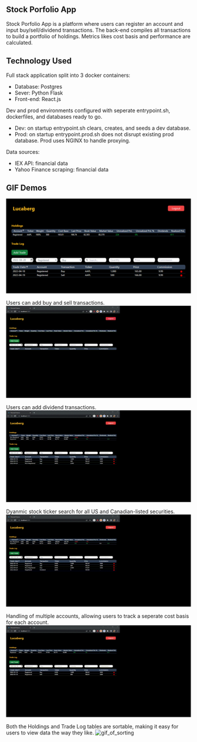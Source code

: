 ## Stock Porfolio App

Stock Porfolio App is a platform where users can register an account and input buy/sell/dividend transactions. The back-end compiles all transactions to build a portfolio of holdings. Metrics likes cost basis and performance are calculated.

## Technology Used

Full stack application split into 3 docker containers:

- Database: Postgres
- Sever: Python Flask
- Front-end: React.js

Dev and prod environments configured with seperate entrypoint.sh, dockerfiles, and databases ready to go.

- Dev: on startup entrypoint.sh clears, creates, and seeds a dev database.
- Prod: on startup entrypoint.prod.sh does not disrupt existing prod database. Prod uses NGINX to handle proxying.

Data sources:

- IEX API: financial data
- Yahoo Finance scraping: financial data

## GIF Demos

![picture_index](demo/index.PNG)

Users can add buy and sell transactions.
![gif_of_add_trades](demo/add_trades.gif)

Users can add dividend transactions.
![gif_of_add_divdend](demo/add_dividend.gif)

Dyanmic stock ticker search for all US and Canadian-listed securities.
![gif_of_ticker_search](demo/ticker_search.gif)

Handling of multiple accounts, allowing users to track a seperate cost basis for each account.
![gif_of_handling_of_accounts](demo/handling_of_accounts.gif)

Both the Holdings and Trade Log tables are sortable, making it easy for users to view data the way they like.
![gif_of_sorting](demo/sorting.gif.gif)
